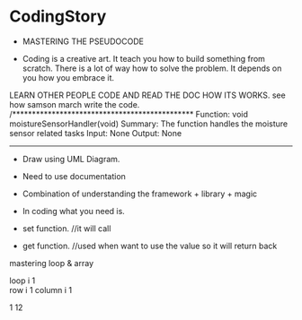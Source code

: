 # CodingStory
- MASTERING THE PSEUDOCODE

- Coding is a creative art. It teach you how to build something from scratch. There is a lot of way how to solve the problem. It depends 
on you how you embrace it.

LEARN OTHER PEOPLE CODE AND READ THE DOC HOW ITS WORKS. see how samson march write the code.
/**********************************************
   Function: void moistureSensorHandler(void)
   Summary: The function handles the moisture
   sensor related tasks
   Input: None
   Output: None
 **********************************************

- Draw using UML Diagram.

- Need to use documentation

- Combination of understanding the framework + library + magic 

- In coding what you need is.

- set function.
//it will call

- get function.
//used when want to use the value so it will return back

mastering loop & array

loop i 1                         
row  i 1
column i  1

1
12
